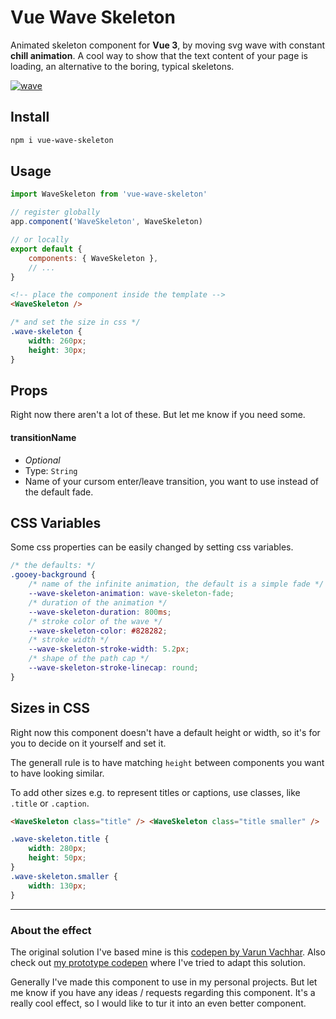 ﻿# Vue Wave Skeleton

Animated skeleton component for **Vue 3**, by moving svg wave with constant **chill animation**. A cool way to show that the text content of your page is loading, an alternative to the boring, typical skeletons.

[![wave](https://user-images.githubusercontent.com/24491503/131225504-f97ca108-27c4-47fc-a089-e2e672618218.gif)](https://www.npmjs.com/package/vue-wave-skeleton)

<!-- See the [DEMO](https://vue-hcyeqk.stackblitz.io) on StackBlitz. -->

## Install

```sh
npm i vue-wave-skeleton
```

## Usage

```js
import WaveSkeleton from 'vue-wave-skeleton'

// register globally
app.component('WaveSkeleton', WaveSkeleton)

// or locally
export default {
	components: { WaveSkeleton },
	// ...
}
```

```html
<!-- place the component inside the template -->
<WaveSkeleton />
```

```css
/* and set the size in css */
.wave-skeleton {
	width: 260px;
	height: 30px;
}
```

## Props

Right now there aren't a lot of these. But let me know if you need some.

#### transitionName

-  _Optional_
-  Type: `String`
-  Name of your cursom enter/leave transition, you want to use instead of the default fade.

## CSS Variables

Some css properties can be easily changed by setting css variables.

```css
/* the defaults: */
.gooey-background {
	/* name of the infinite animation, the default is a simple fade */
	--wave-skeleton-animation: wave-skeleton-fade;
	/* duration of the animation */
	--wave-skeleton-duration: 800ms;
	/* stroke color of the wave */
	--wave-skeleton-color: #828282;
	/* stroke width */
	--wave-skeleton-stroke-width: 5.2px;
	/* shape of the path cap */
	--wave-skeleton-stroke-linecap: round;
}
```

## Sizes in CSS

Right now this component doesn't have a default height or width, so it's for you to decide on it yourself and set it.

The generall rule is to have matching `height` between components you want to have looking similar.

To add other sizes e.g. to represent titles or captions, use classes, like `.title` or `.caption`.

```html
<WaveSkeleton class="title" /> <WaveSkeleton class="title smaller" />
```

```css
.wave-skeleton.title {
	width: 280px;
	height: 50px;
}
.wave-skeleton.smaller {
	width: 130px;
}
```

---

### About the effect

The original solution I've based mine is this [codepen by Varun Vachhar](https://codepen.io/winkerVSbecks/pen/EVJGVj). Also check out [my prototype codepen](https://codepen.io/thetarnav/details/bGRVbro) where I've tried to adapt this solution.

Generally I've made this component to use in my personal projects. But let me know if you have any ideas / requests regarding this component. It's a really cool effect, so I would like to tur it into an even better component.
